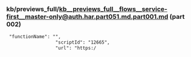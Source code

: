 ### kb/previews_full/kb__previews_full__flows__service-first__master-only@auth.har.part051.md.part001.md (part 002)

```md
 "functionName": "",
                  "scriptId": "12665",
                  "url": "https:/
```

```
